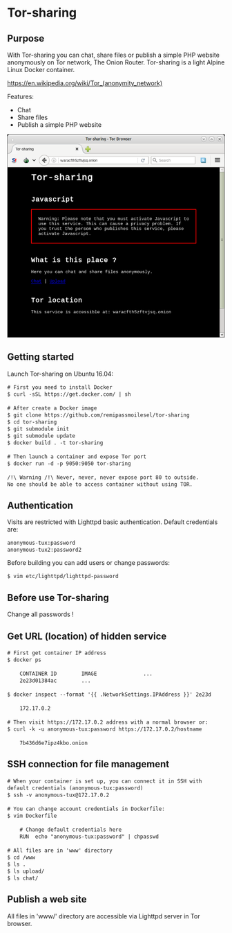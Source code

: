 # Tor-sharing

## Purpose

With Tor-sharing you can chat, share files or publish a simple PHP website anonymously on Tor network, The Onion 
 Router. Tor-sharing is a light Alpine Linux Docker container. 

https://en.wikipedia.org/wiki/Tor_(anonymity_network)

Features:
* Chat 
* Share files
* Publish a simple PHP website

![Screenshot](screenshot.png)

## Getting started

Launch Tor-sharing on Ubuntu 16.04:

    # First you need to install Docker
    $ curl -sSL https://get.docker.com/ | sh
    
    # After create a Docker image
    $ git clone https://github.com/remipassmoilesel/tor-sharing
    $ cd tor-sharing
    $ git submodule init
    $ git submodule update
    $ docker build . -t tor-sharing
    
    # Then launch a container and expose Tor port
    $ docker run -d -p 9050:9050 tor-sharing
    
    /!\ Warning /!\ Never, never, never expose port 80 to outside. 
    No one should be able to access container without using TOR. 

## Authentication

Visits are restricted with Lighttpd basic authentication. Default credentials are:

    anonymous-tux:password
    anonymous-tux2:password2

Before building you can add users or change passwords:
    
    $ vim etc/lighttpd/lighttpd-password

## Before use Tor-sharing

Change all passwords !

## Get URL (location) of hidden service
    
    # First get container IP address 
    $ docker ps 
        
        CONTAINER ID        IMAGE               ...
        2e23d01384ac        ...
  
    $ docker inspect --format '{{ .NetworkSettings.IPAddress }}' 2e23d 
        
        172.17.0.2
    
    # Then visit https://172.17.0.2 address with a normal browser or:
    $ curl -k -u anonymous-tux:password https://172.17.0.2/hostname 
    
        7b436d6e7ipz4kbo.onion
    
## SSH connection for file management

    # When your container is set up, you can connect it in SSH with default credentials (anonymous-tux:password)
    $ ssh -v anonymous-tux@172.17.0.2
    
    # You can change account credentials in Dockerfile:
    $ vim Dockerfile
    
        # Change default credentials here
        RUN  echo "anonymous-tux:password" | chpasswd
        
    # All files are in 'www' directory
    $ cd /www
    $ ls .
    $ ls upload/
    $ ls chat/
        
## Publish a web site

All files in 'www/' directory are accessible via Lighttpd server in Tor browser.
